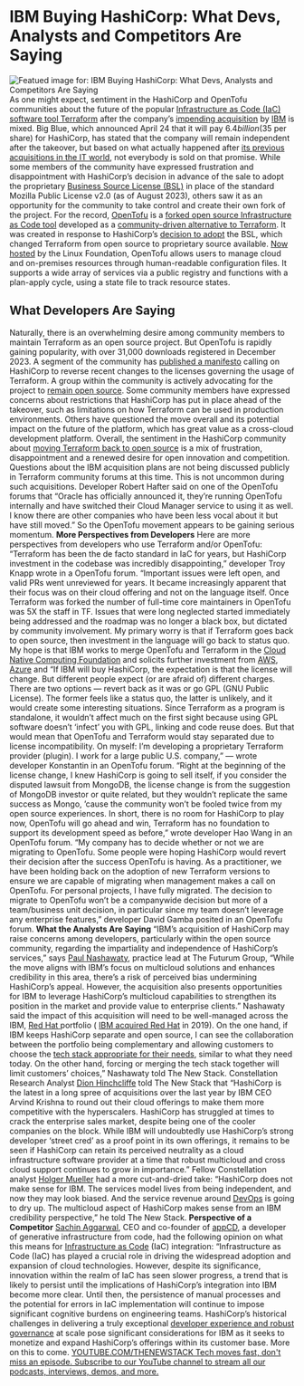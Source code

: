 # IBM Buying HashiCorp: What Devs, Analysts and Competitors Are Saying
![Featued image for: IBM Buying HashiCorp: What Devs, Analysts and Competitors Are Saying](https://cdn.thenewstack.io/media/2024/04/967925a7-hashicorp-ibm.jpg)
As one might expect, sentiment in the HashiCorp and OpenTofu communities about the future of the popular
[Infrastructure as Code (IaC) software tool Terraform](https://thenewstack.io/how-to-manage-cloud-services-with-terraform/) after the company’s [ impending acquisition](https://thenewstack.io/ibm-purchases-hashicorp-for-multicloud-it-automation/) by [IBM](https://www.ibm.com/cloud?utm_content=inline+mention) is mixed.
Big Blue, which announced April 24 that it will pay $6.4 billion ($35 per share) for HashiCorp, has stated that the company will remain independent after the takeover, but based on what actually happened after
[ its previous acquisitions in the IT world](https://thenewstack.io/red-hat-ibm-acquisition-clash-of-cultures-or-best-of-both-worlds/), not everybody is sold on that promise.
While some members of the community have expressed frustration and disappointment with HashiCorp’s decision in advance of the sale to adopt the proprietary
[Business Source License (BSL)](https://thenewstack.io/a-guide-to-leveraging-open-source-licensing/) in place of the standard Mozilla Public License v2.0 (as of August 2023), others saw it as an opportunity for the community to take control and create their own fork of the project.
For the record,
[OpenTofu](https://opentofu.org/) is a [forked open source Infrastructure as Code tool](https://thenewstack.io/opentofu-1-6-general-availability-open-source-infrastructure-as-code/) developed as a [community-driven alternative to Terraform](https://thenewstack.io/opentofu-project-denies-hashicorps-allegations-of-code-theft/). It was created in response to HashiCorp’s [decision to adopt](https://thenewstack.io/open-source-in-numbers-the-terraform-license-change-impact-on-contribution/) the BSL, which changed Terraform from open source to proprietary source available. [Now hosted](https://thenewstack.io/linux-foundation-joins-opentf-to-fork-for-terraform-into-opentofu/) by the Linux Foundation, OpenTofu allows users to manage cloud and on-premises resources through human-readable configuration files. It supports a wide array of services via a public registry and functions with a plan-apply cycle, using a state file to track resource states.
## What Developers Are Saying
Naturally, there is an overwhelming desire among community members to maintain Terraform as an open source project. But OpenTofu is rapidly gaining popularity, with over 31,000 downloads registered in December 2023. A segment of the community has
[published a manifesto](https://devops.com/rebellion-against-changes-to-open-source-terraform-license-mounts/) calling on HashiCorp to reverse recent changes to the licenses governing the usage of Terraform. A group within the community is actively advocating for the project to [remain open source](https://thenewstack.io/new-research-shows-secure-usage-of-open-source-remains-problematic/).
Some community members have expressed concerns about restrictions that HashiCorp has put in place ahead of the takeover, such as limitations on how Terraform can be used in production environments. Others have questioned the move overall and its potential impact on the future of the platform, which has great value as a cross-cloud development platform.
Overall, the sentiment in the HashiCorp community about
[moving Terraform back to open source](https://thenewstack.io/is-community-backed-open-source-software-worth-the-risk/) is a mix of frustration, disappointment and a renewed desire for open innovation and competition.
Questions about the IBM acquisition plans are not being discussed publicly in Terraform community forums at this time. This is not uncommon during such acquisitions.
Developer Robert Hafter said on one of the OpenTofu forums that “Oracle has officially announced it, they’re running OpenTofu internally and have switched their Cloud Manager service to using it as well. I know there are other companies who have been less vocal about it but have still moved.” So the OpenTofu movement appears to be gaining serious momentum.
**More Perspectives from Developers**
Here are more perspectives from developers who use Terraform and/or OpenTofu:
“Terraform has been the de facto standard in IaC for years, but HashiCorp investment in the codebase was incredibly disappointing,” developer Troy Knapp wrote in a OpenTofu forum. “Important issues were left open, and valid PRs went unreviewed for years. It became increasingly apparent that their focus was on their cloud offering and not on the language itself. Once Terraform was forked the number of full-time core maintainers in OpenTofu was 5X the staff in TF. Issues that were long neglected started immediately being addressed and the roadmap was no longer a black box, but dictated by community involvement. My primary worry is that if Terraform goes back to open source, then investment in the language will go back to status quo. My hope is that IBM works to merge OpenTofu and Terraform in the
[Cloud Native Computing Foundation](https://cncf.io/?utm_content=inline+mention) and solicits further investment from [AWS](https://aws.amazon.com/?utm_content=inline+mention), [Azure](https://news.microsoft.com/?utm_content=inline+mention) and
“If IBM will buy HashiCorp, the expectation is that the license will change. But different people expect (or are afraid of) different charges. There are two options — revert back as it was or go GPL (GNU Public License). The former feels like a status quo, the latter is unlikely, and it would create some interesting situations. Since Terraform as a program is standalone, it wouldn’t affect much on the first sight because using GPL software doesn’t ‘infect’ you with GPL, linking and code reuse does. But that would mean that OpenTofu and Terraform would stay separated due to license incompatibility. On myself: I’m developing a proprietary Terraform provider (plugin). I work for a large public U.S. company,” — wrote developer Konstantin in an OpenTofu forum.
“Right at the beginning of the license change, I knew HashiCorp is going to sell itself, if you consider the disputed lawsuit from MongoDB, the license change is from the suggestion of MongoDB investor or quite related, but they wouldn’t replicate the same success as Mongo, ’cause the community won’t be fooled twice from my open source experiences. In short, there is no room for HashiCorp to play now, OpenTofu will go ahead and win, Terraform has no foundation to support its development speed as before,” wrote developer Hao Wang in an OpenTofu forum.
“My company has to decide whether or not we are migrating to OpenTofu. Some people were hoping HashiCorp would revert their decision after the success OpenTofu is having. As a practitioner, we have been holding back on the adoption of new Terraform versions to ensure we are capable of migrating when management makes a call on OpenTofu. For personal projects, I have fully migrated. The decision to migrate to OpenTofu won’t be a companywide decision but more of a team/business unit decision, in particular since my team doesn’t leverage any enterprise features,” developer David Gamba posited in an OpenTofu forum.
**What the Analysts Are Saying**
“IBM’s acquisition of HashiCorp may raise concerns among developers, particularly within the open source community, regarding the impartiality and independence of HashiCorp’s services,” says
[Paul Nashawaty](https://futurumgroup.com/analyst/paul-nashawaty/), practice lead at The Futurum Group, “While the move aligns with IBM’s focus on multicloud solutions and enhances credibility in this area, there’s a risk of perceived bias undermining HashiCorp’s appeal. However, the acquisition also presents opportunities for IBM to leverage HashiCorp’s multicloud capabilities to strengthen its position in the market and provide value to enterprise clients.”
Nashawaty said the impact of this acquisition will need to be well-managed across the IBM,
[Red Hat ](https://www.openshift.com/try?utm_content=inline+mention)portfolio ( [IBM acquired Red Hat](https://thenewstack.io/turning-blue-ibm-to-acquire-red-hat/) in 2019).
On the one hand, if IBM keeps HashiCorp separate and open source, I can see the collaboration between the portfolio being complementary and allowing customers to choose the
[tech stack appropriate for their needs](https://thenewstack.io/why-cloud-databases-need-to-be-in-your-tech-stack/), similar to what they need today. On the other hand, forcing or merging the tech stack together will limit customers’ choices,” Nashawaty told The New Stack.
Constellation Research Analyst
[Dion Hinchcliffe](https://www.constellationr.com/users/dion-hinchcliffe) told The New Stack that “HashiCorp is the latest in a long spree of acquisitions over the last year by IBM CEO Arvind Krishna to round out their cloud offerings to make them more competitive with the hyperscalers. HashiCorp has struggled at times to crack the enterprise sales market, despite being one of the cooler companies on the block. While IBM will undoubtedly use HashiCorp’s strong developer ‘street cred’ as a proof point in its own offerings, it remains to be seen if HashiCorp can retain its perceived neutrality as a cloud infrastructure software provider at a time that robust multicloud and cross cloud support continues to grow in importance.”
Fellow Constellation analyst
[Holger Mueller](https://www.constellationr.com/users/holger-mueller) had a more cut-and-dried take: “HashiCorp does not make sense for IBM. The services model lives from being independent, and now they may look biased. And the service revenue around [DevOps](https://thenewstack.io/DevOps/) is going to dry up. The multicloud aspect of HashiCorp makes sense from an IBM credibility perspective,” he told The New Stack.
**Perspective of a Competitor** [Sachin Aggarwal](https://silverjacket.mxspruce.com/637bfe22416d7996889c6fe8/l/KDq10LTXaxWAfnSCi?rn=&re=ISbvNmLslWYtdGQ6lGa3dmbpRXakVmI&sc=false), CEO and co-founder of [appCD](https://silverjacket.mxspruce.com/637bfe22416d7996889c6fe8/l/mvqspjQWISLludQ9X?rn=&re=ISbvNmLslWYtdGQ6lGa3dmbpRXakVmI&sc=false), a developer of generative infrastructure from code, had the following opinion on what this means for [Infrastructure as Code](https://thenewstack.io/Infrastructure-as-code/) (IaC) integration: “Infrastructure as Code (IaC) has played a crucial role in driving the widespread adoption and expansion of cloud technologies. However, despite its significance, innovation within the realm of IaC has seen slower progress, a trend that is likely to persist until the implications of HashiCorp’s integration into IBM become more clear. Until then, the persistence of manual processes and the potential for errors in IaC implementation will continue to impose significant cognitive burdens on engineering teams.
HashiCorp’s historical challenges in delivering a truly exceptional
[developer experience and robust governance](https://thenewstack.io/dont-sacrifice-developer-experience-for-platform-governance/) at scale pose significant considerations for IBM as it seeks to monetize and expand HashiCorp’s offerings within its customer base.
More on this to come.
[
YOUTUBE.COM/THENEWSTACK
Tech moves fast, don't miss an episode. Subscribe to our YouTube
channel to stream all our podcasts, interviews, demos, and more.
](https://youtube.com/thenewstack?sub_confirmation=1)